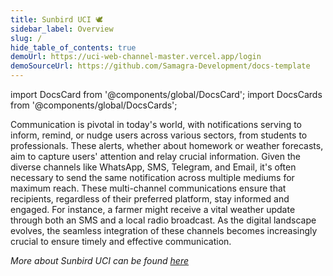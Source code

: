 ```yaml
---
title: Sunbird UCI 🕊️
sidebar_label: Overview
slug: /
hide_table_of_contents: true
demoUrl: https://uci-web-channel-master.vercel.app/login
demoSourceUrl: https://github.com/Samagra-Development/docs-template
---
```


import DocsCard from '@components/global/DocsCard';
import DocsCards from '@components/global/DocsCards';

<head>
  <title>Sunbird UCI [Refactoring Components]</title>
  <meta
    name="description"
    content="your meta description"
  />
  <link rel="rel" href="href" />

  <meta property="og:url" content="https://docs-template-main.vercel.app" />
</head>

<intro-end />

Communication is pivotal in today's world, with notifications serving to inform, remind, or nudge users across various sectors, from students to professionals. These alerts, whether about homework or weather forecasts, aim to capture users' attention and relay crucial information. Given the diverse channels like WhatsApp, SMS, Telegram, and Email, it's often necessary to send the same notification across multiple mediums for maximum reach. These multi-channel communications ensure that recipients, regardless of their preferred platform, stay informed and engaged. For instance, a farmer might receive a vital weather update through both an SMS and a local radio broadcast. As the digital landscape evolves, the seamless integration of these channels becomes increasingly crucial to ensure timely and effective communication.

*More about Sunbird UCI can be found [here](https://uci.sunbird.org/)*